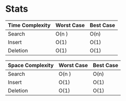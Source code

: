 # Stats

| Time Complexity      | Worst Case  | Best Case |
| -------------------- | ----------- | --------- |
| Search               | O(n )       | O(n)      |
| Insert               | O(1)        | O(1)      |
| Deletion             | O(1)        | O(1)      |


| Space Complexity      | Worst Case  | Best Case |
| -------------------- | ----------- | --------- |
| Search               | O(n )       | O(n)      |
| Insert               | O(1)        | O(1)      |
| Deletion             | O(1)        | O(1)      |